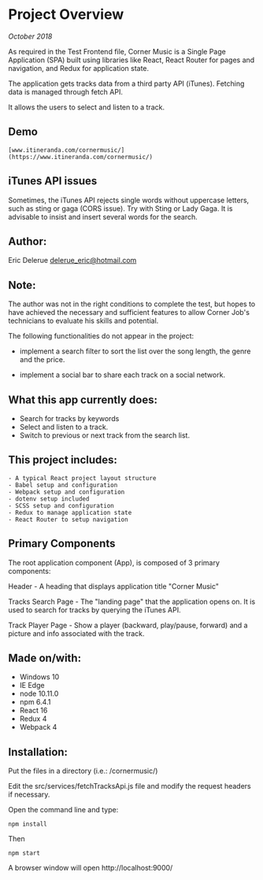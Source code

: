 # Project Overview

*October 2018*

As required in the Test Frontend file, Corner Music is a Single Page Application (SPA) built using libraries like React, React Router for pages and navigation, and Redux for application state. 

The application gets tracks data from a third party API (iTunes). Fetching data is managed through fetch API. 

It allows the users to select and listen to a track.

## Demo

	[www.itineranda.com/cornermusic/](https://www.itineranda.com/cornermusic/)

## iTunes API issues

Sometimes, the iTunes API rejects single words without uppercase letters, such as sting or gaga (CORS issue). Try with Sting or Lady Gaga. It is advisable to insist and insert several words for the search.

## Author: 

Eric Delerue
delerue_eric@hotmail.com

## Note: 

The author was not in the right conditions to complete the test, but hopes to have achieved the necessary and sufficient features to allow Corner Job's technicians to evaluate his skills and potential.

The following functionalities do not appear in the project:

- implement a search filter to sort the list over the song length, the genre and the price. 

- implement a social bar to share each track on a social network. 

## What this app currently does:

- Search for tracks by keywords
- Select and listen to a track. 
- Switch to previous or next track from the search list.

## This project includes:

	- A typical React project layout structure
	- Babel setup and configuration
	- Webpack setup and configuration 
	- dotenv setup included
	- SCSS setup and configuration
	- Redux to manage application state
	- React Router to setup navigation

## Primary Components

The root application component (App), is composed of 3 primary components:

Header 
	- A heading that displays application title "Corner Music"

Tracks Search Page 
	- The "landing page" that the application opens on. It is used to search for tracks by querying the iTunes API.

Track Player Page 
	- Show a player (backward, play/pause, forward) and a picture and info associated with the track. 

## Made on/with:

  - Windows 10
  - IE Edge
  - node 10.11.0
  - npm 6.4.1
  - React 16
  - Redux 4
  - Webpack 4

## Installation:

Put the files in a directory (i.e.: /cornermusic/)

Edit the src/services/fetchTracksApi.js file and modify the request headers if necessary.

Open the command line and type: 

	npm install

Then

	npm start 

A browser window will open http://localhost:9000/
